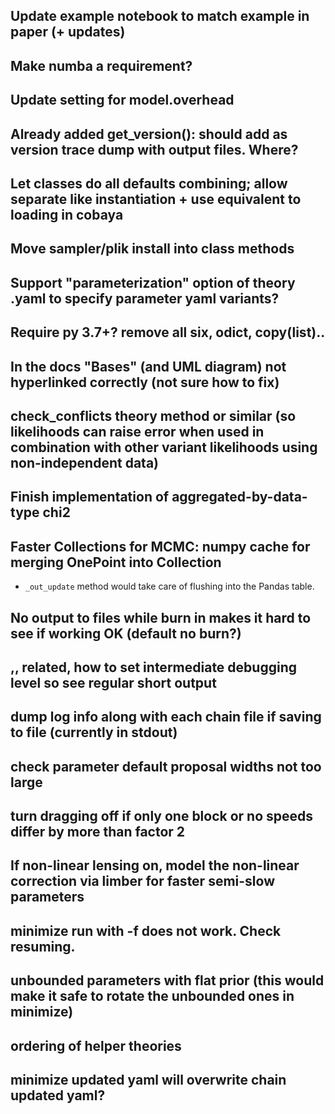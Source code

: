 ## Update example notebook to match example in paper (+ updates)
## Make numba a requirement?
## Update setting for model.overhead
## Already added get_version(): should add as version trace dump with output files. Where?
## Let classes do all defaults combining; allow separate like instantiation + use equivalent to loading in cobaya
## Move sampler/plik install into class methods
## Support "parameterization" option of theory .yaml to specify parameter yaml variants?
## Require py 3.7+? remove all six, odict, copy(list)..
## In the docs "Bases" (and UML diagram) not hyperlinked correctly (not sure how to fix)
## check_conflicts theory method or similar (so likelihoods can raise error when used in combination with other variant likelihoods using non-independent data)
## Finish implementation of aggregated-by-data-type chi2
## Faster Collections for MCMC: numpy cache for merging OnePoint into Collection
- `_out_update` method would take care of flushing into the Pandas table.
## No output to files while burn in makes it hard to see if working OK (default no burn?)
## ,, related, how to set intermediate debugging level so see regular short output
## dump log info along with each chain file if saving to file (currently in stdout)
## check parameter default proposal widths not too large
## turn dragging off if only one block or no speeds differ by more than factor 2
## If non-linear lensing on, model the non-linear correction via limber for faster semi-slow parameters
## minimize run with -f does not work. Check resuming.
## unbounded parameters with flat prior (this would make it safe to rotate the unbounded ones in minimize)
## ordering of helper theories
## minimize updated yaml will overwrite chain updated yaml?
